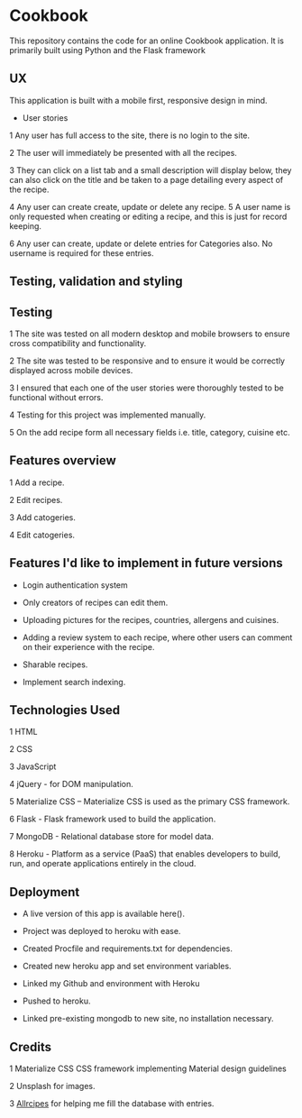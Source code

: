  # Cookbook #

This repository contains the code for an online Cookbook application. It is primarily built using Python and the Flask framework

## UX ##

 This application is built with a mobile first, responsive design in mind.
* User stories 

1 Any user has full access to the site, there is no login to the site.

2 The user will immediately be presented with all the recipes.

3 They can click on a list tab and a small description will display below, they can also click on the title and be taken to a page detailing every aspect of the recipe.

4 Any user can create create, update or delete any recipe.
5 A user name is only requested when creating or editing a recipe, and this is just for record keeping.

6 Any user can create, update or delete entries for Categories also. No username is required for these entries.

## Testing, validation and styling ##

 ## Testing ##
1	The site was tested on all modern desktop and mobile browsers to ensure cross compatibility and functionality.

2	The site was tested to be responsive and to ensure it would be correctly displayed across mobile devices.

3	I ensured that each one of the user stories were thoroughly tested to be functional without errors.

4	Testing for this project was implemented manually.

5	On the add recipe form all necessary fields i.e. title, category, cuisine etc. 

## Features overview ##

1	Add a recipe.

2	Edit recipes.

3	Add catogeries.

4	Edit catogeries.

## Features I'd like to implement in future versions ##

* Login authentication system

* Only creators of recipes can edit them.

* Uploading pictures for the recipes, countries, allergens and cuisines.

* Adding a review system to each recipe, where other users can comment on their experience with the recipe.

* Sharable recipes.

* Implement search indexing.

## Technologies Used ##

1	HTML

2	CSS

3	JavaScript

4	jQuery - for DOM manipulation. 

5	Materialize CSS – Materialize CSS is used as the primary CSS framework.

6	Flask - Flask framework used to build the application.

7	MongoDB - Relational database store for model data.

8	Heroku - Platform as a service (PaaS) that enables developers to build, run, and operate applications entirely in the cloud.

##  Deployment ##

*	A live version of this app is available here().

* Project was deployed to heroku with ease.
* Created Procfile and requirements.txt for dependencies.
* Created new heroku app and set environment variables.
* Linked my Github and environment with Heroku
* Pushed to heroku.
* Linked pre-existing mongodb to new site, no installation necessary.

## Credits ##

 1	Materialize CSS 
     CSS framework implementing Material design guidelines

 2	Unsplash for images.

 3 [Allrcipes](https://www.allrecipes.com/)  for helping me fill the database with entries.

